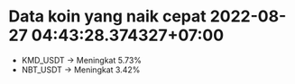 # Data koin yang naik cepat 2022-08-27 04:43:28.374327+07:00

* KMD_USDT -> Meningkat 5.73%
* NBT_USDT -> Meningkat 3.42%
